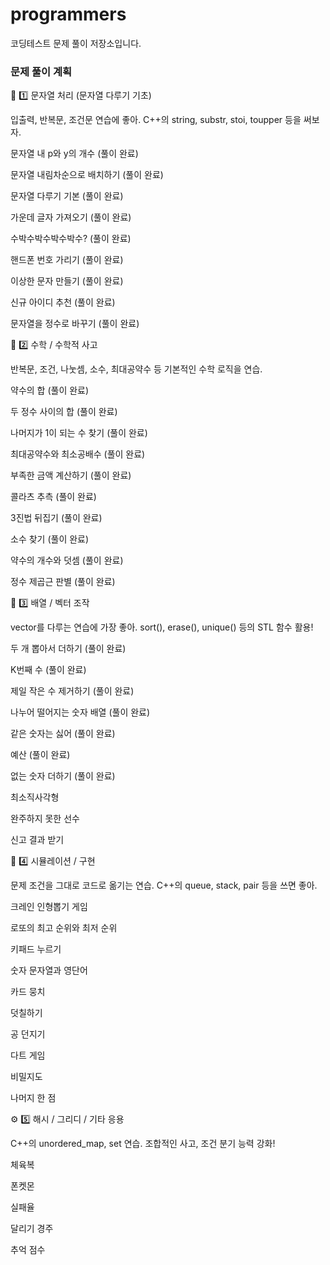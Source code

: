 # programmers

코딩테스트 문제 풀이 저장소입니다.

### 문제 풀이 계획

🧩 1️⃣ 문자열 처리 (문자열 다루기 기초)

입출력, 반복문, 조건문 연습에 좋아. C++의 string, substr, stoi, toupper 등을 써보자.

문자열 내 p와 y의 개수 (풀이 완료)

문자열 내림차순으로 배치하기 (풀이 완료)

문자열 다루기 기본 (풀이 완료)

가운데 글자 가져오기 (풀이 완료)

수박수박수박수박수? (풀이 완료)

핸드폰 번호 가리기 (풀이 완료)

이상한 문자 만들기 (풀이 완료)

신규 아이디 추천 (풀이 완료)

문자열을 정수로 바꾸기 (풀이 완료)

🔢 2️⃣ 수학 / 수학적 사고

반복문, 조건, 나눗셈, 소수, 최대공약수 등 기본적인 수학 로직을 연습.

약수의 합 (풀이 완료)

두 정수 사이의 합 (풀이 완료)

나머지가 1이 되는 수 찾기 (풀이 완료)

최대공약수와 최소공배수 (풀이 완료)

부족한 금액 계산하기 (풀이 완료)

콜라츠 추측 (풀이 완료)

3진법 뒤집기 (풀이 완료)

소수 찾기 (풀이 완료)

약수의 개수와 덧셈 (풀이 완료)

정수 제곱근 판별 (풀이 완료)

🧮 3️⃣ 배열 / 벡터 조작

vector를 다루는 연습에 가장 좋아.
sort(), erase(), unique() 등의 STL 함수 활용!

두 개 뽑아서 더하기 (풀이 완료)

K번째 수 (풀이 완료)

제일 작은 수 제거하기 (풀이 완료)

나누어 떨어지는 숫자 배열 (풀이 완료)

같은 숫자는 싫어 (풀이 완료)

예산 (풀이 완료)

없는 숫자 더하기 (풀이 완료)

최소직사각형

완주하지 못한 선수

신고 결과 받기

🧱 4️⃣ 시뮬레이션 / 구현

문제 조건을 그대로 코드로 옮기는 연습. C++의 queue, stack, pair 등을 쓰면 좋아.

크레인 인형뽑기 게임

로또의 최고 순위와 최저 순위

키패드 누르기

숫자 문자열과 영단어

카드 뭉치

덧칠하기

공 던지기

다트 게임

비밀지도

나머지 한 점

⚙️ 5️⃣ 해시 / 그리디 / 기타 응용

C++의 unordered_map, set 연습.
조합적인 사고, 조건 분기 능력 강화!

체육복

폰켓몬

실패율

달리기 경주

추억 점수
